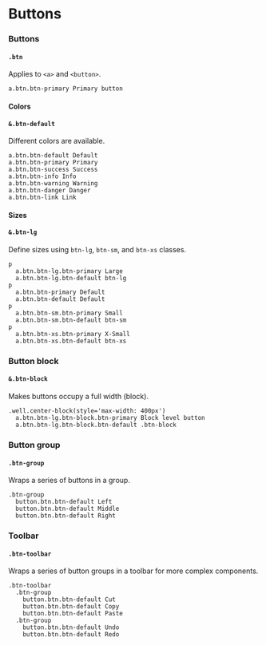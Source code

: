 Buttons
=======

### Buttons
#### `.btn`

Applies to `<a>` and `<button>`.

```example.jade
a.btn.btn-primary Primary button
```

#### Colors
#### `&.btn-default`
Different colors are available.

```example.jade
a.btn.btn-default Default
a.btn.btn-primary Primary
a.btn.btn-success Success
a.btn.btn-info Info
a.btn.btn-warning Warning
a.btn.btn-danger Danger
a.btn.btn-link Link
```

#### Sizes
#### `&.btn-lg`
Define sizes using `btn-lg`, `btn-sm`, and `btn-xs` classes.

```example.jade
p
  a.btn.btn-lg.btn-primary Large
  a.btn.btn-lg.btn-default btn-lg
p
  a.btn.btn-primary Default
  a.btn.btn-default Default
p
  a.btn.btn-sm.btn-primary Small
  a.btn.btn-sm.btn-default btn-sm
p
  a.btn.btn-xs.btn-primary X-Small
  a.btn.btn-xs.btn-default btn-xs
```

### Button block
#### `&.btn-block`

Makes buttons occupy a full width (block).

```example.jade
.well.center-block(style='max-width: 400px')
  a.btn.btn-lg.btn-block.btn-primary Block level button
  a.btn.btn-lg.btn-block.btn-default .btn-block
```

### Button group
#### `.btn-group`

Wraps a series of buttons in a group.

```example.jade
.btn-group
  button.btn.btn-default Left
  button.btn.btn-default Middle
  button.btn.btn-default Right
```

### Toolbar
#### `.btn-toolbar`

Wraps a series of button groups in a toolbar for more complex components.

```example.jade
.btn-toolbar
  .btn-group
    button.btn.btn-default Cut
    button.btn.btn-default Copy
    button.btn.btn-default Paste
  .btn-group
    button.btn.btn-default Undo
    button.btn.btn-default Redo
```
